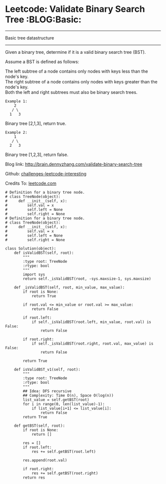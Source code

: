 # Leetcode: Validate Binary Search Tree     :BLOG:Basic:


---

Basic tree datastructure  

---

Given a binary tree, determine if it is a valid binary search tree (BST).  

Assume a BST is defined as follows:  

The left subtree of a node contains only nodes with keys less than the node's key.  
The right subtree of a node contains only nodes with keys greater than the node's key.  
Both the left and right subtrees must also be binary search trees.  

    Example 1:
        2
       / \
      1   3

Binary tree [2,1,3], return true.  

    Example 2:
        1
       / \
      2   3

Binary tree [1,2,3], return false.  

Blog link: <http://brain.dennyzhang.com/validate-binary-search-tree>  

Github: [challenges-leetcode-interesting](https://github.com/DennyZhang/challenges-leetcode-interesting/tree/master/validate-binary-search-tree)  

Credits To: [leetcode.com](https://leetcode.com/problems/validate-binary-search-tree/description)  

    # Definition for a binary tree node.
    # class TreeNode(object):
    #     def __init__(self, x):
    #         self.val = x
    #         self.left = None
    #         self.right = None
    # Definition for a binary tree node.
    # class TreeNode(object):
    #     def __init__(self, x):
    #         self.val = x
    #         self.left = None
    #         self.right = None
    
    class Solution(object):
        def isValidBST(self, root):
            """
            :type root: TreeNode
            :rtype: bool
            """
            import sys
            return self._isValidBST(root, -sys.maxsize-1, sys.maxsize)
    
        def _isValidBST(self, root, min_value, max_value):
            if root is None:
                return True
    
            if root.val <= min_value or root.val >= max_value:
                return False
    
            if root.left:
                if self._isValidBST(root.left, min_value, root.val) is False:
                    return False
    
            if root.right:
                if self._isValidBST(root.right, root.val, max_value) is False:
                    return False
    
            return True
    
        def isValidBST_v1(self, root):
            """
            :type root: TreeNode
            :rtype: bool
            """
            ## Idea: DFS recursive
            ## Complexity: Time O(n), Space O(log(n))
            list_value = self.getBST(root)
            for i in range(0, len(list_value)-1):
                if list_value[i+1] <= list_value[i]:
                    return False
            return True
    
        def getBST(self, root):
            if root is None:
                return []
    
            res = []
            if root.left:
                res += self.getBST(root.left)
    
            res.append(root.val)
    
            if root.right:
                res += self.getBST(root.right)
            return res